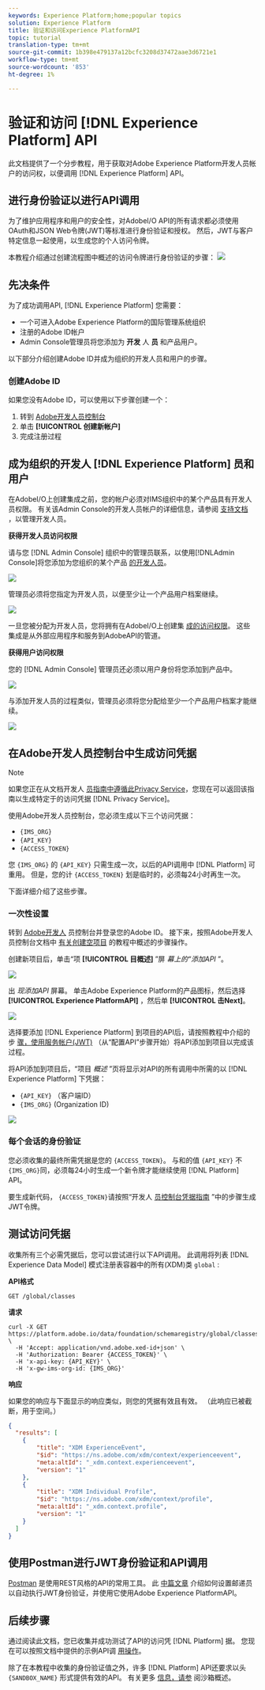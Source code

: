 ```yaml
---
keywords: Experience Platform;home;popular topics
solution: Experience Platform
title: 验证和访问Experience PlatformAPI
topic: tutorial
translation-type: tm+mt
source-git-commit: 1b398e479137a12bcfc3208d37472aae3d6721e1
workflow-type: tm+mt
source-wordcount: '853'
ht-degree: 1%

---
```



# 验证和访问 [!DNL Experience Platform] API

此文档提供了一个分步教程，用于获取对Adobe Experience Platform开发人员帐户的访问权，以便调用 [!DNL Experience Platform] API。

## 进行身份验证以进行API调用

为了维护应用程序和用户的安全性，对AdobeI/O API的所有请求都必须使用OAuth和JSON Web令牌(JWT)等标准进行身份验证和授权。 然后，JWT与客户特定信息一起使用，以生成您的个人访问令牌。

本教程介绍通过创建流程图中概述的访问令牌进行身份验证的步骤：
![](images/authentication/authentication-flowchart.png)

## 先决条件

为了成功调用API, [!DNL Experience Platform] 您需要：

* 一个可进入Adobe Experience Platform的国际管理系统组织
* 注册的Adobe ID帐户
* Admin Console管理员将您添加为 **开发** 人 **员** 和产品用户。

以下部分介绍创建Adobe ID并成为组织的开发人员和用户的步骤。

### 创建Adobe ID

如果您没有Adobe ID，可以使用以下步骤创建一个：

1. 转到 [Adobe开发人员控制台](https://console.adobe.io)
2. 单击 **[!UICONTROL 创建新帐户]**
3. 完成注册过程

## 成为组织的开发人 [!DNL Experience Platform] 员和用户

在AdobeI/O上创建集成之前，您的帐户必须对IMS组织中的某个产品具有开发人员权限。 有关该Admin Console的开发人员帐户的详细信息，请参阅 [支持文档](https://helpx.adobe.com/cn/enterprise/using/manage-developers.html) ，以管理开发人员。

**获得开发人员访问权限**

请与您 [!DNL Admin Console] 组织中的管理员联系，以使用[!DNLAdmin Console]将您添加为您组织的某个产品 [的开发人员](https://adminconsole.adobe.com/)。

![](images/authentication/assign-developer.png)

管理员必须将您指定为开发人员，以便至少让一个产品用户档案继续。

![](images/authentication/add-developer.png)

一旦您被分配为开发人员，您将拥有在AdobeI/O上创建集 [成的访问权限](https://www.adobe.com/go/devs_console_ui)。 这些集成是从外部应用程序和服务到AdobeAPI的管道。

**获得用户访问权限**

您的 [!DNL Admin Console] 管理员还必须以用户身份将您添加到产品中。

![](images/authentication/assign-users.png)

与添加开发人员的过程类似，管理员必须将您分配给至少一个产品用户档案才能继续。

![](images/authentication/assign-user-details.png)

## 在Adobe开发人员控制台中生成访问凭据

>[!NOTE]
>
>如果您正在从文档开发人 [员指南中遵循此Privacy Service](../privacy-service/api/getting-started.md)，您现在可以返回该指南以生成特定于的访问凭据 [!DNL Privacy Service]。

使用Adobe开发人员控制台，您必须生成以下三个访问凭据：

* `{IMS_ORG}`
* `{API_KEY}`
* `{ACCESS_TOKEN}`

您 `{IMS_ORG}` 的 `{API_KEY}` 只需生成一次，以后的API调用中 [!DNL Platform] 可重用。 但是，您的计 `{ACCESS_TOKEN}` 划是临时的，必须每24小时再生一次。

下面详细介绍了这些步骤。

### 一次性设置

转到 [Adobe开发人](https://www.adobe.com/go/devs_console_ui) 员控制台并登录您的Adobe ID。 接下来，按照Adobe开发人员控制台文档中 [有关创建空项目](https://www.adobe.io/apis/experienceplatform/console/docs.html#!AdobeDocs/adobeio-console/master/projects-empty.md) 的教程中概述的步骤操作。

创建新项目后，单击“项 **[!UICONTROL 目概述]** ”屏 _幕上的“添加API_ ”。

![](images/authentication/add-api-button.png)

出 _现添加API_ 屏幕。 单击Adobe Experience Platform的产品图标，然后选择 **[!UICONTROL Experience PlatformAPI]** ，然后单 **[!UICONTROL 击Next]**。

![](images/authentication/add-platform-api.png)

选择要添加 [!DNL Experience Platform] 到项目的API后，请按照教程中介绍的步 [骤，使用服务帐户(JWT)](https://www.adobe.io/apis/experienceplatform/console/docs.html#!AdobeDocs/adobeio-console/master/services-add-api-jwt.md) （从“配置API”步骤开始）将API添加到项目以完成该过程。

将API添加到项目后，“项目 _概述_ ”页将显示对API的所有调用中所需的以 [!DNL Experience Platform] 下凭据：

* `{API_KEY}` （客户端ID）
* `{IMS_ORG}` (Organization ID)

![](./images/authentication/api-key-ims-org.png)

### 每个会话的身份验证

您必须收集的最终所需凭据是您的 `{ACCESS_TOKEN}`。 与和的值 `{API_KEY}` 不 `{IMS_ORG}`同，必须每24小时生成一个新令牌才能继续使用 [!DNL Platform] API。

要生成新代码， `{ACCESS_TOKEN}`请按照“开发人 [员控制台凭据指南](https://www.adobe.io/apis/experienceplatform/console/docs.html#!AdobeDocs/adobeio-console/master/credentials.md) ”中的步骤生成JWT令牌。

## 测试访问凭据

收集所有三个必需凭据后，您可以尝试进行以下API调用。 此调用将列表 [!DNL Experience Data Model] 模式注册表容器中的所有(XDM)类 `global` :

**API格式**

```http
GET /global/classes
```

**请求**

```SHELL
curl -X GET https://platform.adobe.io/data/foundation/schemaregistry/global/classes \
  -H 'Accept: application/vnd.adobe.xed-id+json' \
  -H 'Authorization: Bearer {ACCESS_TOKEN}' \
  -H 'x-api-key: {API_KEY}' \
  -H 'x-gw-ims-org-id: {IMS_ORG}'
```

**响应**

如果您的响应与下面显示的响应类似，则您的凭据有效且有效。 （此响应已被截断，用于空间。）

```JSON
{
  "results": [
    {
        "title": "XDM ExperienceEvent",
        "$id": "https://ns.adobe.com/xdm/context/experienceevent",
        "meta:altId": "_xdm.context.experienceevent",
        "version": "1"
    },
    {
        "title": "XDM Individual Profile",
        "$id": "https://ns.adobe.com/xdm/context/profile",
        "meta:altId": "_xdm.context.profile",
        "version": "1"
    }
  ]
}
```

## 使用Postman进行JWT身份验证和API调用

[Postman](https://www.getpostman.com/) 是使用REST风格的API的常用工具。 此 [中篇文章](https://medium.com/adobetech/using-postman-for-jwt-authentication-on-adobe-i-o-7573428ffe7f) 介绍如何设置邮递员以自动执行JWT身份验证，并使用它使用Adobe Experience PlatformAPI。

## 后续步骤

通过阅读此文档，您已收集并成功测试了API的访问凭 [!DNL Platform] 据。 您现在可以按照文档中提供的示例API调 [用操作](../landing/documentation/overview.md)。

除了在本教程中收集的身份验证值之外，许多 [!DNL Platform] API还要求以头 `{SANDBOX_NAME}` 形式提供有效的API。 有关更多 [信息，请参](../sandboxes/home.md) 阅沙箱概述。